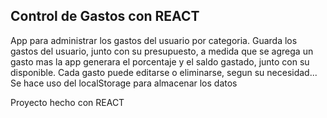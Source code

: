 ## Control de Gastos con REACT

App para administrar los gastos del usuario por categoria.
Guarda los gastos del usuario, junto con su presupuesto, a medida que se agrega un gasto mas la app generara el porcentaje y el saldo gastado, junto con su disponible. Cada gasto puede editarse o eliminarse, segun su necesidad...
Se hace uso del localStorage para almacenar los datos

Proyecto hecho con REACT

